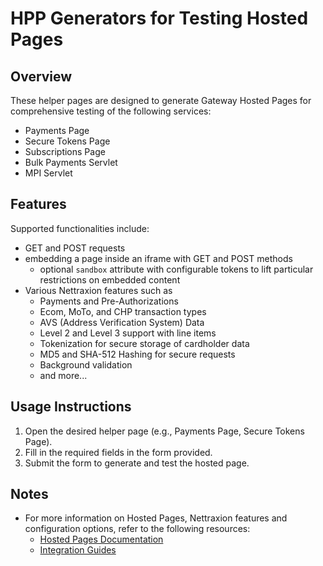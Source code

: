 # HPP Generators for Testing Hosted Pages

## Overview

These helper pages are designed to generate Gateway Hosted Pages for comprehensive testing of the following services:
- Payments Page
- Secure Tokens Page
- Subscriptions Page
- Bulk Payments Servlet
- MPI Servlet

## Features

Supported functionalities include:
- GET and POST requests
- embedding a page inside an iframe with GET and POST methods
  - optional `sandbox` attribute with configurable tokens to lift particular restrictions on embedded content
- Various Nettraxion features such as
  - Payments and Pre-Authorizations
  - Ecom, MoTo, and CHP transaction types
  - AVS (Address Verification System) Data
  - Level 2 and Level 3 support with line items
  - Tokenization for secure storage of cardholder data
  - MD5 and SHA-512 Hashing for secure requests
  - Background validation
  - and more...

## Usage Instructions

1. Open the desired helper page (e.g., Payments Page, Secure Tokens Page).
2. Fill in the required fields in the form provided.
3. Submit the form to generate and test the hosted page.

## Notes

- For more information on Hosted Pages, Nettraxion features and configuration options, refer to the following resources:
  - [Hosted Pages Documentation](https://developers.worldnetpayments.com/hosted_pages:introduction)
  - [Integration Guides](https://developers.worldnetpayments.com/selfcare:introduction)
